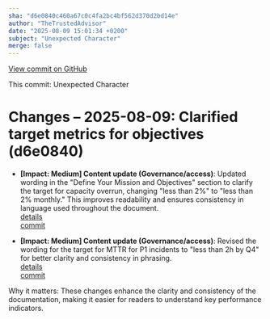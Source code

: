 ```yaml
---
sha: "d6e0840c460a67c0c4fa2bc4bf562d370d2bd14e"
author: "TheTrustedAdvisor"
date: "2025-08-09 15:01:34 +0200"
subject: "Unexpected Character"
merge: false
---
```


[View commit on GitHub](https://github.com/TheTrustedAdvisor/FabricAdoptionFramework/commit/d6e0840c460a67c0c4fa2bc4bf562d370d2bd14e)

This commit: Unexpected Character

# Changes – 2025-08-09: Clarified target metrics for objectives (d6e0840)

- **[Impact: Medium] Content update (Governance/access)**: Updated wording in the "Define Your Mission and Objectives" section to clarify the target for capacity overrun, changing "less than 2%" to "less than 2% monthly." This improves readability and ensures consistency in language used throughout the document.  
   [details](/docs/about/changes/2025-08-09-define-your-mission-and-objectives)  
   [commit](https://github.com/TheTrustedAdvisor/FabricAdoptionFramework/commit/d6e0840c460a67c0c4fa2bc4bf562d370d2bd14e)  

- **[Impact: Medium] Content update (Governance/access)**: Revised the wording for the target for MTTR for P1 incidents to "less than 2h by Q4" for better clarity and consistency in phrasing.  
   [details](/docs/about/changes/2025-08-09-define-your-mission-and-objectives)  
   [commit](https://github.com/TheTrustedAdvisor/FabricAdoptionFramework/commit/d6e0840c460a67c0c4fa2bc4bf562d370d2bd14e)  

Why it matters: These changes enhance the clarity and consistency of the documentation, making it easier for readers to understand key performance indicators.
